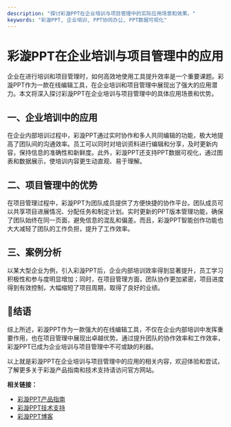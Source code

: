 ```yaml
---
description: "探讨彩漩PPT在企业培训与项目管理中的实际应用场景和效果。"
keywords: "彩漩PPT, 企业培训, PPT协同办公, PPT数据可视化"
---
```

# 彩漩PPT在企业培训与项目管理中的应用

企业在进行培训和项目管理时，如何高效地使用工具提升效率是一个重要课题。彩漩PPT作为一款在线编辑工具，在企业培训和项目管理中展现出了强大的应用潜力。本文将深入探讨彩漩PPT在企业培训与项目管理中的具体应用场景和优势。

## 一、企业培训中的应用
在企业内部培训过程中，彩漩PPT通过实时协作和多人共同编辑的功能，极大地提高了团队间的沟通效率。员工可以同时对培训资料进行编辑和分享，及时更新内容，保持信息的准确性和新鲜度。此外，彩漩PPT还支持PPT数据可视化，通过图表和数据展示，使培训内容更生动直观、易于理解。

## 二、项目管理中的优势
在项目管理过程中，彩漩PPT为团队成员提供了方便快捷的协作平台。团队成员可以共享项目进展情况、分配任务和制定计划。实时更新的PPT版本管理功能，确保了团队始终在同一页面，避免信息的混乱和偏差。而且，彩漩PPT智能创作功能也大大减轻了团队的工作负担，提升了工作效率。

## 三、案例分析
以某大型企业为例，引入彩漩PPT后，企业内部培训效率得到显著提升，员工学习积极性和参与度明显增加；同时，在项目管理方面，团队协作更加紧密，项目进度得到有效控制，大幅缩短了项目周期，取得了良好的业绩。

## 结语
综上所述，彩漩PPT作为一款强大的在线编辑工具，不仅在企业内部培训中发挥重要作用，也在项目管理中展现出卓越优势。通过提升团队的协作效率和工作效率，彩漩PPT已成为企业培训与项目管理中不可或缺的利器。

以上就是彩漩PPT在企业培训与项目管理中的应用的相关内容，欢迎体验和尝试，了解更多关于彩漩产品指南和技术支持请访问官方网站。

**相关链接：**
- [彩漩PPT产品指南](https://caixuan.cc/product-guide)
- [彩漩PPT技术支持](https://caixuan.cc/technical-support)
- [彩漩PPT博客](https://caixuan.cc/blog)
